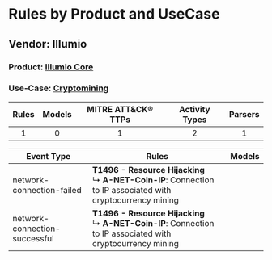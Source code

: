 Rules by Product and UseCase
============================
Vendor: Illumio
---------------
### Product: [Illumio Core](../ds_illumio_illumio_core.md)
### Use-Case: [Cryptomining](../../../../UseCases/uc_cryptomining.md)

| Rules | Models | MITRE ATT&CK® TTPs | Activity Types | Parsers |
|:-----:|:------:|:------------------:|:--------------:|:-------:|
|   1   |   0    |         1          |       2        |    1    |

| Event Type    | Rules    | Models |
| ---- | ---- | ------ |
| network-connection-failed     | <b>T1496 - Resource Hijacking</b><br> ↳ <b>A-NET-Coin-IP</b>: Connection to IP associated with cryptocurrency mining |        |
| network-connection-successful | <b>T1496 - Resource Hijacking</b><br> ↳ <b>A-NET-Coin-IP</b>: Connection to IP associated with cryptocurrency mining |        |